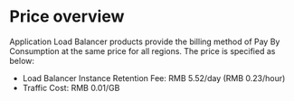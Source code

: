 # Price overview

Application Load Balancer products provide the billing method of Pay By Consumption at the same price for all regions. The price is specified as below:

- Load Balancer Instance Retention Fee: RMB 5.52/day (RMB 0.23/hour)
- Traffic Cost: RMB 0.01/GB
